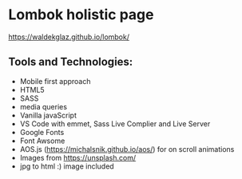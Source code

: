 # Lombok holistic page

https://waldekglaz.github.io/lombok/

## Tools and Technologies:

- Mobile first approach
- HTML5
- SASS
- media queries
- Vanilla javaScript
- VS Code with emmet, Sass Live Complier and Live Server
- Google Fonts
- Font Awsome
- AOS.js (https://michalsnik.github.io/aos/) for on scroll animations
- Images from https://unsplash.com/
- jpg to html :) image included
